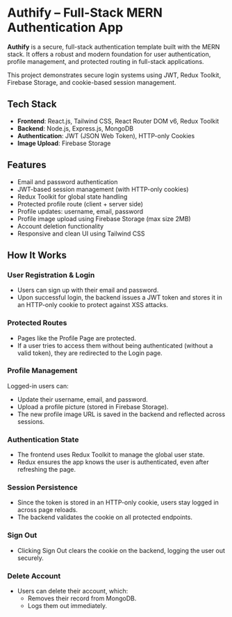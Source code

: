 #  Authify – Full-Stack MERN Authentication App

**Authify** is a secure, full-stack authentication template built with the MERN stack. It offers a robust and modern foundation for user authentication, profile management, and protected routing in full-stack applications.

This project demonstrates secure login systems using JWT, Redux Toolkit, Firebase Storage, and cookie-based session management.



##  Tech Stack

- **Frontend**: React.js, Tailwind CSS, React Router DOM v6, Redux Toolkit
- **Backend**: Node.js, Express.js, MongoDB
- **Authentication**: JWT (JSON Web Token), HTTP-only Cookies
- **Image Upload**: Firebase Storage



##  Features

-  Email and password authentication
-  JWT-based session management (with HTTP-only cookies)
-  Redux Toolkit for global state handling
-  Protected profile route (client + server side)
-  Profile updates: username, email, password
-  Profile image upload using Firebase Storage (max size 2MB)
-  Account deletion functionality
-  Responsive and clean UI using Tailwind CSS


## How It Works

### User Registration & Login
- Users can sign up with their email and password.
- Upon successful login, the backend issues a JWT token and stores it in an HTTP-only cookie to protect against XSS attacks.

### Protected Routes
- Pages like the Profile Page are protected.
- If a user tries to access them without being authenticated (without a valid token), they are redirected to the Login page.

### Profile Management
Logged-in users can:
- Update their username, email, and password.
- Upload a profile picture (stored in Firebase Storage).
- The new profile image URL is saved in the backend and reflected across sessions.

### Authentication State
- The frontend uses Redux Toolkit to manage the global user state.
- Redux ensures the app knows the user is authenticated, even after refreshing the page.

### Session Persistence
- Since the token is stored in an HTTP-only cookie, users stay logged in across page reloads.
- The backend validates the cookie on all protected endpoints.

### Sign Out
- Clicking Sign Out clears the cookie on the backend, logging the user out securely.

### Delete Account
- Users can delete their account, which:
  - Removes their record from MongoDB.
  - Logs them out immediately.



